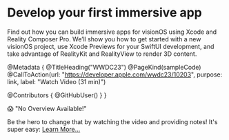 # Develop your first immersive app

Find out how you can build immersive apps for visionOS using Xcode and Reality Composer Pro. We’ll show you how to get started with a new visionOS project, use Xcode Previews for your SwiftUI development, and take advantage of RealityKit and RealityView to render 3D content. 

@Metadata {
   @TitleHeading("WWDC23")
   @PageKind(sampleCode)
   @CallToAction(url: "https://developer.apple.com/wwdc23/10203", purpose: link, label: "Watch Video (31 min)")

   @Contributors {
      @GitHubUser(<replace this with your GitHub handle>)
   }
}

😱 "No Overview Available!"

Be the hero to change that by watching the video and providing notes! It's super easy:
 [Learn More…](https://wwdcnotes.github.io/WWDCNotes/documentation/wwdcnotes/contributing)
